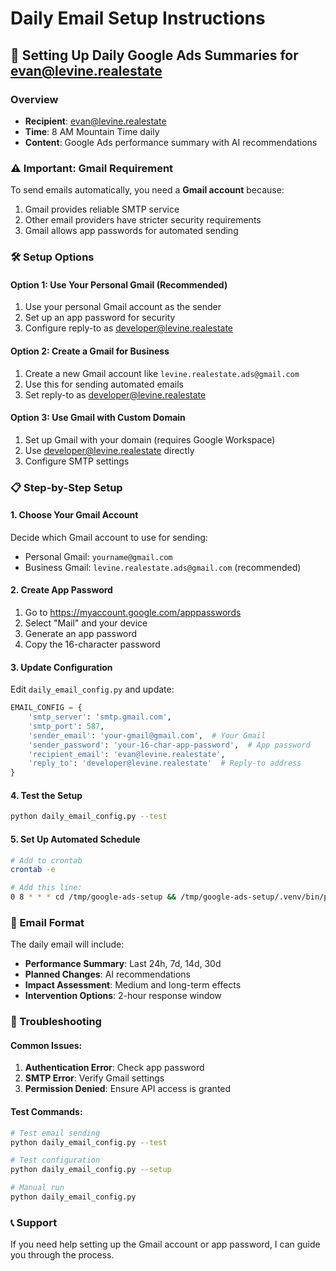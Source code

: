 # Daily Email Setup Instructions

## 📧 Setting Up Daily Google Ads Summaries for evan@levine.realestate

### Overview
- **Recipient**: evan@levine.realestate
- **Time**: 8 AM Mountain Time daily
- **Content**: Google Ads performance summary with AI recommendations

### ⚠️ Important: Gmail Requirement

To send emails automatically, you need a **Gmail account** because:
1. Gmail provides reliable SMTP service
2. Other email providers have stricter security requirements
3. Gmail allows app passwords for automated sending

### 🛠️ Setup Options

#### Option 1: Use Your Personal Gmail (Recommended)
1. Use your personal Gmail account as the sender
2. Set up an app password for security
3. Configure reply-to as developer@levine.realestate

#### Option 2: Create a Gmail for Business
1. Create a new Gmail account like `levine.realestate.ads@gmail.com`
2. Use this for sending automated emails
3. Set reply-to as developer@levine.realestate

#### Option 3: Use Gmail with Custom Domain
1. Set up Gmail with your domain (requires Google Workspace)
2. Use developer@levine.realestate directly
3. Configure SMTP settings

### 📋 Step-by-Step Setup

#### 1. Choose Your Gmail Account
Decide which Gmail account to use for sending:
- Personal Gmail: `yourname@gmail.com`
- Business Gmail: `levine.realestate.ads@gmail.com` (recommended)

#### 2. Create App Password
1. Go to https://myaccount.google.com/apppasswords
2. Select "Mail" and your device
3. Generate an app password
4. Copy the 16-character password

#### 3. Update Configuration
Edit `daily_email_config.py` and update:
```python
EMAIL_CONFIG = {
    'smtp_server': 'smtp.gmail.com',
    'smtp_port': 587,
    'sender_email': 'your-gmail@gmail.com',  # Your Gmail
    'sender_password': 'your-16-char-app-password',  # App password
    'recipient_email': 'evan@levine.realestate',
    'reply_to': 'developer@levine.realestate'  # Reply-to address
}
```

#### 4. Test the Setup
```bash
python daily_email_config.py --test
```

#### 5. Set Up Automated Schedule
```bash
# Add to crontab
crontab -e

# Add this line:
0 8 * * * cd /tmp/google-ads-setup && /tmp/google-ads-setup/.venv/bin/python daily_email_config.py
```

### 🎯 Email Format

The daily email will include:
- **Performance Summary**: Last 24h, 7d, 14d, 30d
- **Planned Changes**: AI recommendations
- **Impact Assessment**: Medium and long-term effects
- **Intervention Options**: 2-hour response window

### 🔧 Troubleshooting

#### Common Issues:
1. **Authentication Error**: Check app password
2. **SMTP Error**: Verify Gmail settings
3. **Permission Denied**: Ensure API access is granted

#### Test Commands:
```bash
# Test email sending
python daily_email_config.py --test

# Test configuration
python daily_email_config.py --setup

# Manual run
python daily_email_config.py
```

### 📞 Support
If you need help setting up the Gmail account or app password, I can guide you through the process.
